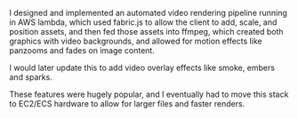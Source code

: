 I designed and implemented an automated video rendering pipeline running in AWS lambda, which used fabric.js to allow the client to add, scale, and position assets, and then fed those assets into ffmpeg, which created both graphics with video backgrounds, and allowed for motion effects like panzooms and fades on image content.

I would later update this to add video overlay effects like smoke, embers and sparks.

These features were hugely popular, and I eventually had to move this stack to EC2/ECS hardware to allow for larger files and faster renders.
